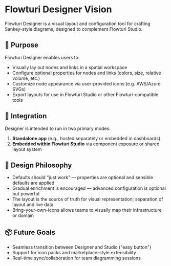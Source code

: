 # Flowturi Designer Vision

Flowturi Designer is a visual layout and configuration tool for crafting Sankey-style diagrams, designed to complement Flowturi Studio.

## 🔭 Purpose

Flowturi Designer enables users to:

- Visually lay out nodes and links in a spatial workspace
- Configure optional properties for nodes and links (colors, size, relative volume, etc.)
- Customize node appearance via user-provided icons (e.g. AWS/Azure SVGs)
- Export layouts for use in Flowturi Studio or other Flowturi-compatible tools

## 🔗 Integration

Designer is intended to run in two primary modes:

1. **Standalone app** (e.g., hosted separately or embedded in dashboards)
2. **Embedded within Flowturi Studio** via component exposure or shared layout system

## 🧰 Design Philosophy

- Defaults should "just work" — properties are optional and sensible defaults are applied
- Gradual enrichment is encouraged — advanced configuration is optional but powerful
- The layout is the source of truth for visual representation; separation of layout and live data
- Bring-your-own-icons allows teams to visually map their infrastructure or domain

## 📦 Future Goals

- Seamless transition between Designer and Studio ("easy button")
- Support for icon packs and marketplace-style extensibility
- Real-time sync/collaboration for team diagramming sessions

